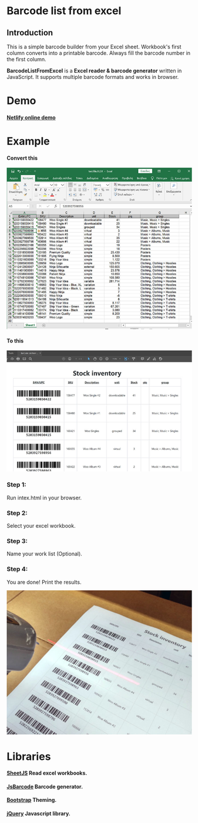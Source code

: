 # Barcode list from excel

Introduction
----
This is a simple barcode builder from your Excel sheet. 
Workbook's first column converts into a printable barcode. Always fill the barcode number in the first column.

**BarcodeListFromExcel** is a **Excel reader & barcode generator** written in JavaScript. It supports multiple barcode formats and works in browser.

# Demo
#### [Netlify online demo](https://barcodelistfromexcel.netlify.app/)

# Example
#### Convert this
![Excel sheet](/assets/images/image_1.jpg)

#### To this
![Excel sheet](/assets/images/image_4.jpg)

### Step 1:
Run intex.html in your browser.

### Step 2:
Select your excel workbook.

### Step 3:
Name your work list (Optional).

### Step 4:
You are done! Print the results.

![Excel sheet](/assets/images/image_5.jpg)

# Libraries

#### [SheetJS](https://github.com/SheetJS/sheetjs) Read excel workbooks.
#### [JsBarcode](https://github.com/lindell/JsBarcode) Barcode generator.
#### [Bootstrap](https://getbootstrap.com/) Theming.
#### [jQuery](https://jquery.com/) Javascript library.